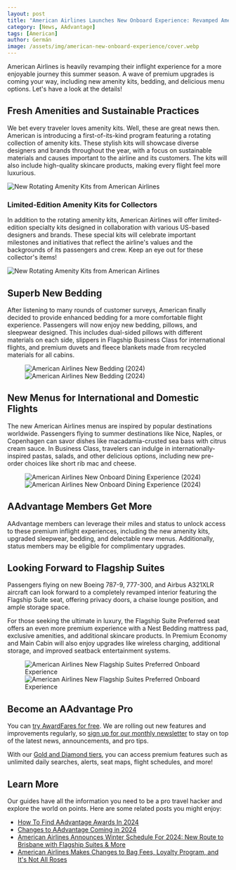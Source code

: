 ```yaml
---
layout: post
title: "American Airlines Launches New Onboard Experience: Revamped Amenities, Bedding, and Dining"
category: [News, AAdvantage]
tags: [American]
author: Germán
image: /assets/img/american-new-onboard-experience/cover.webp
---
```


American Airlines is heavily revamping their inflight experience for a more enjoyable journey this summer season. A wave of premium upgrades is coming your way, including new amenity kits, bedding, and delicious menu options. Let's have a look at the details!

## Fresh Amenities and Sustainable Practices

We bet every traveler loves amenity kits. Well, these are great news then. American is introducing a first-of-its-kind program featuring a rotating collection of amenity kits. These stylish kits will showcase diverse designers and brands throughout the year, with a focus on sustainable materials and causes important to the airline and its customers. The kits will also include high-quality skincare products, making every flight feel more luxurious.

<img src="../assets/img/american-new-onboard-experience/amenity-kit.webp" alt="New Rotating Amenity Kits from American Airlines" class="noborder"/>

### Limited-Edition Amenity Kits for Collectors

In addition to the rotating amenity kits, American Airlines will offer limited-edition specialty kits designed in collaboration with various US-based designers and brands. These special kits will celebrate important milestones and initiatives that reflect the airline's values and the backgrounds of its passengers and crew. Keep an eye out for these collector's items!

<img src="../assets/img/american-new-onboard-experience/amenity-kit-2.webp" alt="New Rotating Amenity Kits from American Airlines" class="noborder"/>

## Superb New Bedding

After listening to many rounds of customer surveys, American finally decided to provide enhanced bedding for a more comfortable flight experience. Passengers will now enjoy new bedding, pillows, and sleepwear designed. This includes dual-sided pillows with different materials on each side, slippers in Flagship Business Class for international flights, and premium duvets and fleece blankets made from recycled materials for all cabins.

<figure>
<img src="../assets/img/american-new-onboard-experience/bedding-1.webp" alt="American Airlines New Bedding (2024)" class="noborder"/>
<img src="../assets/img/american-new-onboard-experience/bedding-2.webp" alt="American Airlines New Bedding (2024)" class="noborder"/>
</figure>

## New Menus for International and Domestic Flights

The new American Airlines menus are inspired by popular destinations worldwide. Passengers flying to summer destinations like Nice, Naples, or Copenhagen can savor dishes like macadamia-crusted sea bass with citrus cream sauce. In Business Class, travelers can indulge in internationally-inspired pastas, salads, and other delicious options, including new pre-order choices like short rib mac and cheese.

<figure>
<img src="../assets/img/american-new-onboard-experience/food-1.webp" alt="American Airlines New Onboard Dining Experience (2024)" class="noborder"/>
<img src="../assets/img/american-new-onboard-experience/food-2.webp" alt="American Airlines New Onboard Dining Experience (2024)" class="noborder"/>
</figure>

## AAdvantage Members Get More

AAdvantage members can leverage their miles and status to unlock access to these premium inflight experiences, including the new amenity kits, upgraded sleepwear, bedding, and delectable new menus. Additionally, status members may be eligible for complimentary upgrades.

## Looking Forward to Flagship Suites

Passengers flying on new Boeing 787-9, 777-300, and Airbus A321XLR aircraft can look forward to a completely revamped interior featuring the Flagship Suite seat, offering privacy doors, a chaise lounge position, and ample storage space.

For those seeking the ultimate in luxury, the Flagship Suite Preferred seat offers an even more premium experience with a Nest Bedding mattress pad, exclusive amenities, and additional skincare products. In Premium Economy and Main Cabin will also enjoy upgrades like wireless charging, additional storage, and improved seatback entertainment systems.

<figure>
<img src="../assets/img/american-new-onboard-experience/flagship-suites-1.webp" alt="American Airlines New Flagship Suites Preferred Onboard Experience" class="noborder"/>
<img src="../assets/img/american-new-onboard-experience/flagship-suites-2.webp" alt="American Airlines New Flagship Suites Preferred Onboard Experience" class="noborder"/>
</figure>

## Become an AAdvantage Pro

You can [try AwardFares for free](https://awardfares.com/). We are rolling out new features and improvements regularly, so [sign up for our monthly newsletter](https://awardfares.com/newsletter) to stay on top of the latest news, announcements, and pro tips.

With our [Gold and Diamond tiers](https://awardfares.com/pricing), you can access premium features such as unlimited daily searches, alerts, seat maps, flight schedules, and more!

## Learn More

Our guides have all the information you need to be a pro travel hacker and explore the world on points. Here are some related posts you might enjoy:

- [How To Find AAdvantage Awards In 2024](https://blog.awardfares.com/aadvantage-guide/)
- [Changes to AAdvantage Coming in 2024](https://blog.awardfares.com/aadvantage-program-updates-2024/)
- [American Airlines Announces Winter Schedule For 2024: New Route to Brisbane with Flagship Suites & More](https://blog.awardfares.com/american-winter-routes-2024/)
- [American Airlines Makes Changes to Bag Fees, Loyalty Program, and It's Not All Roses](https://blog.awardfares.com/american-updates-feb-2024/)